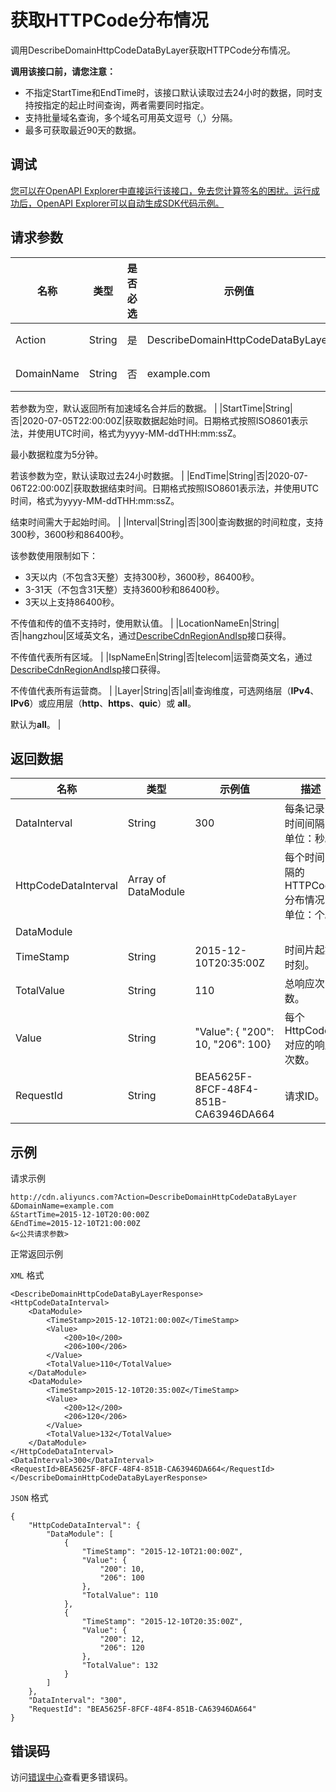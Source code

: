 # 获取HTTPCode分布情况

调用DescribeDomainHttpCodeDataByLayer获取HTTPCode分布情况。

**调用该接口前，请您注意：**

-   不指定StartTime和EndTime时，该接口默认读取过去24小时的数据，同时支持按指定的起止时间查询，两者需要同时指定。
-   支持批量域名查询，多个域名可用英文逗号（,）分隔。
-   最多可获取最近90天的数据。

## 调试

[您可以在OpenAPI Explorer中直接运行该接口，免去您计算签名的困扰。运行成功后，OpenAPI Explorer可以自动生成SDK代码示例。](https://api.aliyun.com/#product=Cdn&api=DescribeDomainHttpCodeDataByLayer&type=RPC&version=2018-05-10)

## 请求参数

|名称|类型|是否必选|示例值|描述|
|--|--|----|---|--|
|Action|String|是|DescribeDomainHttpCodeDataByLayer|操作接口名，系统规定参数，取值：**DescribeDomainHttpCodeDataByLayer**。 |
|DomainName|String|否|example.com|需要查询的加速域名。支持批量域名查询，多个域名用英文逗号（,）分隔。

 若参数为空，默认返回所有加速域名合并后的数据。 |
|StartTime|String|否|2020-07-05T22:00:00Z|获取数据起始时间。日期格式按照ISO8601表示法，并使用UTC时间，格式为yyyy-MM-ddTHH:mm:ssZ。

 最小数据粒度为5分钟。

 若该参数为空，默认读取过去24小时数据。 |
|EndTime|String|否|2020-07-06T22:00:00Z|获取数据结束时间。日期格式按照ISO8601表示法，并使用UTC时间，格式为yyyy-MM-ddTHH:mm:ssZ。

 结束时间需大于起始时间。 |
|Interval|String|否|300|查询数据的时间粒度，支持300秒，3600秒和86400秒。

 该参数使用限制如下：

 -   3天以内（不包含3天整）支持300秒，3600秒，86400秒。
-   3-31天（不包含31天整）支持3600秒和86400秒。
-   3天以上支持86400秒。

 不传值和传的值不支持时，使用默认值。 |
|LocationNameEn|String|否|hangzhou|区域英文名，通过[DescribeCdnRegionAndIsp](~~91077~~)接口获得。

 不传值代表所有区域。 |
|IspNameEn|String|否|telecom|运营商英文名，通过[DescribeCdnRegionAndIsp](~~91077~~)接口获得。

 不传值代表所有运营商。 |
|Layer|String|否|all|查询维度，可选网络层（**IPv4**、**IPv6**）或应用层（**http**、**https**、**quic**）或 **all**。

 默认为**all**。 |

## 返回数据

|名称|类型|示例值|描述|
|--|--|---|--|
|DataInterval|String|300|每条记录的时间间隔，单位：秒。 |
|HttpCodeDataInterval|Array of DataModule| |每个时间间隔的HTTPCode分布情况，单位：个。 |
|DataModule| | | |
|TimeStamp|String|2015-12-10T20:35:00Z|时间片起始时刻。 |
|TotalValue|String|110|总响应次数。 |
|Value|String|"Value": \{ "200": 10, "206": 100\}|每个HttpCode对应的响应次数。 |
|RequestId|String|BEA5625F-8FCF-48F4-851B-CA63946DA664|请求ID。 |

## 示例

请求示例

```
http://cdn.aliyuncs.com?Action=DescribeDomainHttpCodeDataByLayer
&DomainName=example.com
&StartTime=2015-12-10T20:00:00Z
&EndTime=2015-12-10T21:00:00Z
&<公共请求参数>
```

正常返回示例

`XML` 格式

```
<DescribeDomainHttpCodeDataByLayerResponse>
<HttpCodeDataInterval>
    <DataModule>
        <TimeStamp>2015-12-10T21:00:00Z</TimeStamp>
        <Value>
            <200>10</200>
            <206>100</206>
        </Value>
        <TotalValue>110</TotalValue>
    </DataModule>
    <DataModule>
        <TimeStamp>2015-12-10T20:35:00Z</TimeStamp>
        <Value>
            <200>12</200>
            <206>120</206>
        </Value>
        <TotalValue>132</TotalValue>
    </DataModule>
</HttpCodeDataInterval>
<DataInterval>300</DataInterval>
<RequestId>BEA5625F-8FCF-48F4-851B-CA63946DA664</RequestId>
</DescribeDomainHttpCodeDataByLayerResponse>
```

`JSON` 格式

```
{
    "HttpCodeDataInterval": {
        "DataModule": [
            {
                "TimeStamp": "2015-12-10T21:00:00Z",
                "Value": {
                    "200": 10,
                    "206": 100
                },
                "TotalValue": 110
            },
            {
                "TimeStamp": "2015-12-10T20:35:00Z",
                "Value": {
                    "200": 12,
                    "206": 120
                },
                "TotalValue": 132
            }
        ]
    },
    "DataInterval": "300",
    "RequestId": "BEA5625F-8FCF-48F4-851B-CA63946DA664"
}
```

## 错误码

访问[错误中心](https://error-center.alibabacloud.com/status/product/Cdn)查看更多错误码。

